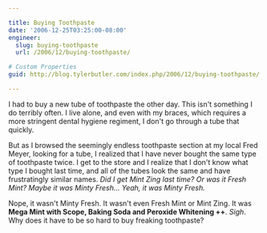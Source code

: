 ```yaml
---

title: Buying Toothpaste
date: '2006-12-25T03:25:00-08:00'
engineer:
  slug: buying-toothpaste
  url: /2006/12/buying-toothpaste/

# Custom Properties
guid: http://blog.tylerbutler.com/index.php/2006/12/buying-toothpaste/

---
```


I had to buy a new tube of toothpaste the other day. This isn't something I do
terribly often. I live alone, and even with my braces, which requires a more
stringent dental hygiene regiment, I don't go through a tube that quickly.

But as I browsed the seemingly endless toothpaste section at my local Fred
Meyer, looking for a tube, I realized that I have never bought the same type
of toothpaste twice. I get to the store and I realize that I don't know what
type I bought last time, and all of the tubes look the same and have
frustratingly similar names. _Did I get Mint Zing last time? Or was it Fresh
Mint? Maybe it was Minty Fresh… Yeah, it was Minty Fresh._

Nope, it wasn't Minty Fresh. It wasn't even Fresh Mint or Mint Zing. It was
**Mega Mint with Scope, Baking Soda and Peroxide Whitening ++**. _Sigh_. Why
does it have to be so hard to buy freaking toothpaste?
